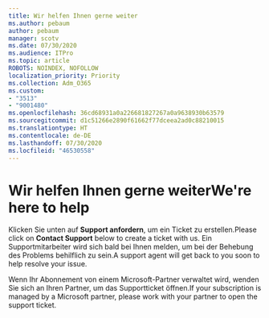 ```yaml
---
title: Wir helfen Ihnen gerne weiter
ms.author: pebaum
author: pebaum
manager: scotv
ms.date: 07/30/2020
ms.audience: ITPro
ms.topic: article
ROBOTS: NOINDEX, NOFOLLOW
localization_priority: Priority
ms.collection: Adm_O365
ms.custom:
- "3513"
- "9001480"
ms.openlocfilehash: 36cd68931a0a226681827267a0a9638930b63579
ms.sourcegitcommit: d1c51266e2890f61662f77dceea2ad0c88210015
ms.translationtype: HT
ms.contentlocale: de-DE
ms.lasthandoff: 07/30/2020
ms.locfileid: "46530558"
---
```

# <a name="were-here-to-help"></a><span data-ttu-id="fff84-102">Wir helfen Ihnen gerne weiter</span><span class="sxs-lookup"><span data-stu-id="fff84-102">We're here to help</span></span>

<span data-ttu-id="fff84-103">Klicken Sie unten auf **Support anfordern**, um ein Ticket zu erstellen.</span><span class="sxs-lookup"><span data-stu-id="fff84-103">Please click on **Contact Support** below to create a ticket with us.</span></span> <span data-ttu-id="fff84-104">Ein Supportmitarbeiter wird sich bald bei Ihnen melden, um bei der Behebung des Problems behilflich zu sein.</span><span class="sxs-lookup"><span data-stu-id="fff84-104">A support agent will get back to you soon to help resolve your issue.</span></span>

<span data-ttu-id="fff84-105">Wenn Ihr Abonnement von einem Microsoft-Partner verwaltet wird, wenden Sie sich an Ihren Partner, um das Supportticket öffnen.</span><span class="sxs-lookup"><span data-stu-id="fff84-105">If your subscription is managed by a Microsoft partner, please work with your partner to open the support ticket.</span></span>